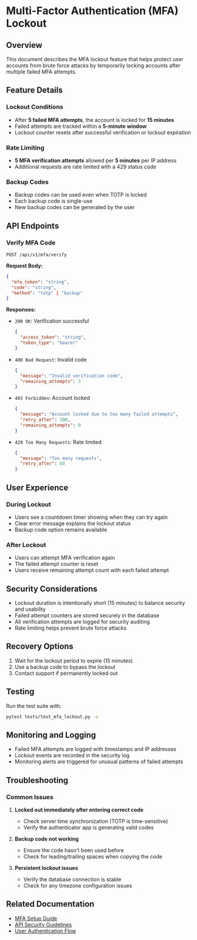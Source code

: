 # Multi-Factor Authentication (MFA) Lockout

## Overview
This document describes the MFA lockout feature that helps protect user accounts from brute force attacks by temporarily locking accounts after multiple failed MFA attempts.

## Feature Details

### Lockout Conditions
- After **5 failed MFA attempts**, the account is locked for **15 minutes**
- Failed attempts are tracked within a **5-minute window**
- Lockout counter resets after successful verification or lockout expiration

### Rate Limiting
- **5 MFA verification attempts** allowed per **5 minutes** per IP address
- Additional requests are rate limited with a 429 status code

### Backup Codes
- Backup codes can be used even when TOTP is locked
- Each backup code is single-use
- New backup codes can be generated by the user

## API Endpoints

### Verify MFA Code

```http
POST /api/v1/mfa/verify
```

**Request Body:**
```json
{
  "mfa_token": "string",
  "code": "string",
  "method": "totp" | "backup"
}
```

**Responses:**
- `200 OK`: Verification successful
  ```json
  {
    "access_token": "string",
    "token_type": "bearer"
  }
  ```

- `400 Bad Request`: Invalid code
  ```json
  {
    "message": "Invalid verification code",
    "remaining_attempts": 3
  }
  ```

- `403 Forbidden`: Account locked
  ```json
  {
    "message": "Account locked due to too many failed attempts",
    "retry_after": 300,
    "remaining_attempts": 0
  }
  ```

- `429 Too Many Requests`: Rate limited
  ```json
  {
    "message": "Too many requests",
    "retry_after": 60
  }
  ```

## User Experience

### During Lockout
- Users see a countdown timer showing when they can try again
- Clear error message explains the lockout status
- Backup code option remains available

### After Lockout
- Users can attempt MFA verification again
- The failed attempt counter is reset
- Users receive remaining attempt count with each failed attempt

## Security Considerations
- Lockout duration is intentionally short (15 minutes) to balance security and usability
- Failed attempt counters are stored securely in the database
- All verification attempts are logged for security auditing
- Rate limiting helps prevent brute force attacks

## Recovery Options
1. Wait for the lockout period to expire (15 minutes)
2. Use a backup code to bypass the lockout
3. Contact support if permanently locked out

## Testing
Run the test suite with:
```bash
pytest tests/test_mfa_lockout.py -v
```

## Monitoring and Logging
- Failed MFA attempts are logged with timestamps and IP addresses
- Lockout events are recorded in the security log
- Monitoring alerts are triggered for unusual patterns of failed attempts

## Troubleshooting

### Common Issues
1. **Locked out immediately after entering correct code**
   - Check server time synchronization (TOTP is time-sensitive)
   - Verify the authenticator app is generating valid codes

2. **Backup code not working**
   - Ensure the code hasn't been used before
   - Check for leading/trailing spaces when copying the code

3. **Persistent lockout issues**
   - Verify the database connection is stable
   - Check for any timezone configuration issues

## Related Documentation
- [MFA Setup Guide](./mfa_setup.md)
- [API Security Guidelines](./api_security.md)
- [User Authentication Flow](./auth_flow.md)
